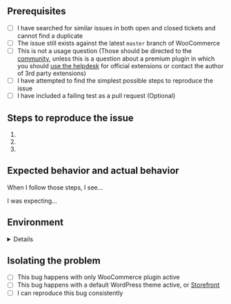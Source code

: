 ## Prerequisites

- [ ] I have searched for similar issues in both open and closed tickets and cannot find a duplicate
- [ ] The issue still exists against the latest `master` branch of WooCommerce
- [ ] This is not a usage question (Those should be directed to the [community](https://wordpress.org/support/plugin/woocommerce), unless this is a question about a premium plugin in which you should [use the helpdesk](https://woocommerce.com/my-account/tickets/) for official extensions or contact the author of 3rd party extensions)
- [ ] I have attempted to find the simplest possible steps to reproduce the issue
- [ ] I have included a failing test as a pull request (Optional)

## Steps to reproduce the issue

1.
2.
3.

## Expected behavior and actual behavior

When I follow those steps, I see...

I was expecting...

## Environment

<details>
```
Grab the system status report from WooCommerce > System Status and paste it here.
```
</details>

## Isolating the problem

- [ ] This bug happens with only WooCommerce plugin active
- [ ] This bug happens with a default WordPress theme active, or [Storefront](https://woocommerce.com/storefront/)
- [ ] I can reproduce this bug consistently
